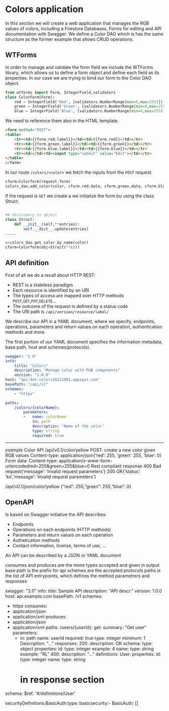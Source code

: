 # Colors application
In this section we will create a web application that manages the RGB values of colors, including a Firestore Databases, Forms for editing and API documentation with Swagger. We define a Color DAO which is has the same structure as the former example that allows CRUD operations.

## WTForms
In order to manage and validate the form field we include the WTForms library, which allows us to define a form object and define each field as its properties.  In our case we are trying to bind our form to the Color DAO object.
```Python
from wtforms import Form, IntegerField,validators
class ColorForm(Form):
    red = IntegerField('Red', [validators.NumberRange(min=0,max=255)])
    green = IntegerField('Green', [validators.NumberRange(min=0,max=255)])
    blue = IntegerField('Blue', [validators.NumberRange(min=0,max=255)])
```
We need to reference them also in the HTML template.
```HTML
<form method="POST">
<table>
    <tr><td>{{form.red.label}}</td><td>{{form.red}}</td></tr>
    <tr><td>{{form.green.label}}</td><td>{{form.green}}</td></tr>
    <tr><td>{{form.blue.label}}</td><td>{{form.blue}}</td></tr>
    <tr><td></td><td><input type="submit" value="Edit"></td></tr>
</table>
</form>
```
In our route `/colors/<color>` we fetch the inputs from the `POST` request.
```Python
cform=Colorform(request.form)
colors_dao.add_color(color, cform.red.data, cform.green.data, cform.blue.data)
```
If the request is `GET` we create a we initialize the form bu using the class Struct.
```Python

## dictionary to object
class Struct:
    def __init__(self,**entries):
        self.__dict__.update(entries)
.....

c=colors_dao.get_color_by_name(color)
cform=Colorform(obj=Struct(**c)))
```

## API definition
First of all we do a recall about HTTP REST:
 - REST is a stateless paradigm
 - Each resource is identified by an URI
 - The types of access are mapped over HTTP methods `POST`,`GET`,`PUT`,`DELETE`...
 - The outcome of the request is defined by a status code
 - The URI path is `/api/version/resource/label/`

We describe our API in a YAML document, where we specify, endpoints, operations, parameters and return values on each operation, authentication methods and more.

The first portion of our YAML document specifies the information metadata, base path, host and schemes(protocols).

```yaml
swagger: "2.0"
info:
    title: "Colors"
    description: "Manage color with RGB components"
    version: "1.0.0"
host: "api-dot-colors20221001.appspot.com"
basePath: "/api/v1"
schemes:
    - "https"
```


```yaml
paths:
    /colors/{colorName}:
        parameters: 
        -   name: colorName
            in: path
            description: 'Name of the color'
            type: string
            required: true
```












____________________
*example*
Color API
/api/v0.1/color/yellow
POST: create a new color given RGB values
Content-type: application/json{‘red’: 255, ‘green’: 255, ‘blue’: 0}
Form data:
Content-type: application/x-www-form-urlencodedred=255&green=255&blue=0
Rest compliant response
400 Bad request{‘message’: ‘invalid request parameters’}
200 OK{‘status’: ‘ko’,‘message’: ‘invalid request parameters’}

/api/v0.1/json/color/yellow
{“red”: 255,“green”: 255,“blue”: 0}

## OpenAPI
Is based on Swagger initiative the API describes:
 - Endpoints
 - Operations on each endpoints (HTTP methods)
 - Parameters and return values on each operation
 - Authetication methods
 - Contact information, license, terms of use, ...

An API can be described by a JSON or YAML document

consumes and produces are the mime types accepted and given in output
base path is the prefix for api
schemes are the accepted protocols
paths is the list of API entrypoints, which defines the method 
parametrers and responses

swagger: "2.0"
info:
 title: Sample API
 description: "API descr."
 version: 1.0.0
host: api.example.com
basePath: /v1
schemes:
 - https
consumes:
 - application/json
 - application/xml
produces:
 - application/json
 - application/xml
paths:
 /users/{userId}:
  get:
    summary: "Get user"
    parameters:
     - in: path
       name: userId
       required: true
       type: integer
       minimum: 1
       Description: "..."
    responses:
       200:
           description: OK
           schema:
               type: object
               properties:
                   id:
                      type: integer
                      example: 4
                   name:
                      type: string
                      example: "RL"
       400:
           description: "..."
definitions:
     User:
       properties:
              id:
                type: integer
              name:
                type: string
        # in response section
schema:
     $ref: '#/definitions/User'


securityDefinitions:BasicAuth:type: basicsecurity:- BasicAuth: []





